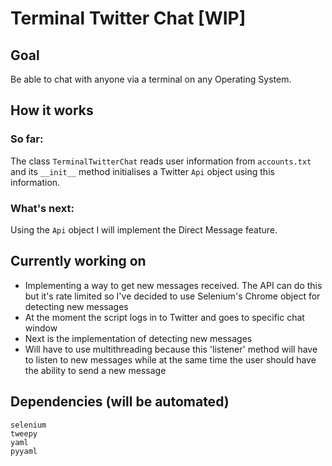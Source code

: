 # Terminal Twitter Chat [WIP]
## Goal
Be able to chat with anyone via a terminal on any Operating System.

## How it works
### So far:
The class `TerminalTwitterChat` reads user information from `accounts.txt` and its `__init__` method initialises a Twitter `Api` object using this information.

### What's next:
Using the `Api` object I will implement the Direct Message feature.

## Currently working on
* Implementing a way to get new messages received. The API can do this but it's rate limited so I've decided to use Selenium's Chrome object for detecting new messages
* At the moment the script logs in to Twitter and goes to specific chat window
* Next is the implementation of detecting new messages
* Will have to use multithreading because this 'listener' method will have to listen to new messages while at the same time the user should have the ability to send a new message

## Dependencies (will be automated)
```
selenium
tweepy
yaml
pyyaml
```
